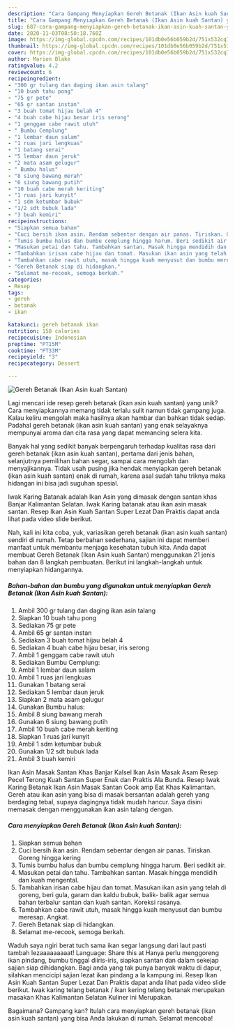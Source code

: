 ```yaml
---
description: "Cara Gampang Menyiapkan Gereh Betanak (Ikan Asin kuah Santan) yang Lezat Sekali"
title: "Cara Gampang Menyiapkan Gereh Betanak (Ikan Asin kuah Santan) yang Lezat Sekali"
slug: 687-cara-gampang-menyiapkan-gereh-betanak-ikan-asin-kuah-santan-yang-lezat-sekali
date: 2020-11-03T08:50:18.760Z
image: https://img-global.cpcdn.com/recipes/101db0e56b059b2d/751x532cq70/gereh-betanak-ikan-asin-kuah-santan-foto-resep-utama.jpg
thumbnail: https://img-global.cpcdn.com/recipes/101db0e56b059b2d/751x532cq70/gereh-betanak-ikan-asin-kuah-santan-foto-resep-utama.jpg
cover: https://img-global.cpcdn.com/recipes/101db0e56b059b2d/751x532cq70/gereh-betanak-ikan-asin-kuah-santan-foto-resep-utama.jpg
author: Marion Blake
ratingvalue: 4.2
reviewcount: 6
recipeingredient:
- "300 gr tulang dan daging ikan asin talang"
- "10 buah tahu pong"
- "75 gr pete"
- "65 gr santan instan"
- "3 buah tomat hijau belah 4"
- "4 buah cabe hijau besar iris serong"
- "1 genggam cabe rawit utuh"
- " Bumbu Cemplung"
- "1 lembar daun salam"
- "1 ruas jari lengkuas"
- "1 batang serai"
- "5 lembar daun jeruk"
- "2 mata asam gelugur"
- " Bumbu halus"
- "8 siung bawang merah"
- "6 siung bawang putih"
- "10 buah cabe merah keriting"
- "1 ruas jari kunyit"
- "1 sdm ketumbar bubuk"
- "1/2 sdt bubuk lada"
- "3 buah kemiri"
recipeinstructions:
- "Siapkan semua bahan"
- "Cuci bersih ikan asin. Rendam sebentar dengan air panas. Tiriskan. Goreng hingga kering"
- "Tumis bumbu halus dan bumbu cemplung hingga harum. Beri sedikit air."
- "Masukan petai dan tahu. Tambahkan santan. Masak hingga mendidih dan kuah mengental."
- "Tambahkan irisan cabe hijau dan tomat. Masukan ikan asin yang telah di goreng, beri gula, garam dan kaldu bubuk, balik- balik agar semua bahan terbalur santan dan kuah santan. Koreksi rasanya."
- "Tambahkan cabe rawit utuh, masak hingga kuah menyusut dan bumbu meresap. Angkat."
- "Gereh Betanak siap di hidangkan."
- "Selamat me-recook, semoga berkah."
categories:
- Resep
tags:
- gereh
- betanak
- ikan

katakunci: gereh betanak ikan 
nutrition: 150 calories
recipecuisine: Indonesian
preptime: "PT15M"
cooktime: "PT33M"
recipeyield: "3"
recipecategory: Dessert

---
```



![Gereh Betanak (Ikan Asin kuah Santan)](https://img-global.cpcdn.com/recipes/101db0e56b059b2d/751x532cq70/gereh-betanak-ikan-asin-kuah-santan-foto-resep-utama.jpg)

Lagi mencari ide resep gereh betanak (ikan asin kuah santan) yang unik? Cara menyiapkannya memang tidak terlalu sulit namun tidak gampang juga. Kalau keliru mengolah maka hasilnya akan hambar dan bahkan tidak sedap. Padahal gereh betanak (ikan asin kuah santan) yang enak selayaknya mempunyai aroma dan cita rasa yang dapat memancing selera kita.

Banyak hal yang sedikit banyak berpengaruh terhadap kualitas rasa dari gereh betanak (ikan asin kuah santan), pertama dari jenis bahan, selanjutnya pemilihan bahan segar, sampai cara mengolah dan menyajikannya. Tidak usah pusing jika hendak menyiapkan gereh betanak (ikan asin kuah santan) enak di rumah, karena asal sudah tahu triknya maka hidangan ini bisa jadi suguhan spesial.

Iwak Karing Batanak adalah Ikan Asin yang dimasak dengan santan khas Banjar Kalimantan Selatan. Iwak Karing batanak atau ikan asin masak santan. Resep Ikan Asin Kuah Santan Super Lezat Dan Praktis dapat anda lihat pada video slide berikut.


Nah, kali ini kita coba, yuk, variasikan gereh betanak (ikan asin kuah santan) sendiri di rumah. Tetap berbahan sederhana, sajian ini dapat memberi manfaat untuk membantu menjaga kesehatan tubuh kita. Anda dapat membuat Gereh Betanak (Ikan Asin kuah Santan) menggunakan 21 jenis bahan dan 8 langkah pembuatan. Berikut ini langkah-langkah untuk menyiapkan hidangannya.

<!--inarticleads1-->

##### Bahan-bahan dan bumbu yang digunakan untuk menyiapkan Gereh Betanak (Ikan Asin kuah Santan):

1. Ambil 300 gr tulang dan daging ikan asin talang
1. Siapkan 10 buah tahu pong
1. Sediakan 75 gr pete
1. Ambil 65 gr santan instan
1. Sediakan 3 buah tomat hijau belah 4
1. Sediakan 4 buah cabe hijau besar, iris serong
1. Ambil 1 genggam cabe rawit utuh
1. Sediakan  Bumbu Cemplung:
1. Ambil 1 lembar daun salam
1. Ambil 1 ruas jari lengkuas
1. Gunakan 1 batang serai
1. Sediakan 5 lembar daun jeruk
1. Siapkan 2 mata asam gelugur
1. Gunakan  Bumbu halus:
1. Ambil 8 siung bawang merah
1. Gunakan 6 siung bawang putih
1. Ambil 10 buah cabe merah keriting
1. Siapkan 1 ruas jari kunyit
1. Ambil 1 sdm ketumbar bubuk
1. Gunakan 1/2 sdt bubuk lada
1. Ambil 3 buah kemiri


Ikan Asin Masak Santan Khas Banjar Kalsel Ikan Asin Masak Asam Resep Pecel Terong Kuah Santan Super Enak dan Praktis Ala Bunda. Resep Iwak Karing Betanak Ikan Asin Masak Santan Cook amp Eat Khas Kalimantan. Gereh atau ikan asin yang bisa di masak bersantan adalah gereh yang berdaging tebal, supaya dagingnya tidak mudah hancur. Saya disini memasak dengan menggunakan ikan asin talang dengan. 

<!--inarticleads2-->

##### Cara menyiapkan Gereh Betanak (Ikan Asin kuah Santan):

1. Siapkan semua bahan
1. Cuci bersih ikan asin. Rendam sebentar dengan air panas. Tiriskan. Goreng hingga kering
1. Tumis bumbu halus dan bumbu cemplung hingga harum. Beri sedikit air.
1. Masukan petai dan tahu. Tambahkan santan. Masak hingga mendidih dan kuah mengental.
1. Tambahkan irisan cabe hijau dan tomat. Masukan ikan asin yang telah di goreng, beri gula, garam dan kaldu bubuk, balik- balik agar semua bahan terbalur santan dan kuah santan. Koreksi rasanya.
1. Tambahkan cabe rawit utuh, masak hingga kuah menyusut dan bumbu meresap. Angkat.
1. Gereh Betanak siap di hidangkan.
1. Selamat me-recook, semoga berkah.


Waduh saya ngiri berat tuch sama ikan segar langsung dari laut pasti tambah lezaaaaaaaaat! Language: Share this at Hanya perlu menggoreng ikan pindang, bumbu tinggal diiris-iris, siapkan santan dan dalam sekejap sajian siap dihidangkan. Bagi anda yang tak punya banyak waktu di dapur, silahkan mencicipi sajian lezat ikan pindang a la kampung ini. Resep Ikan Asin Kuah Santan Super Lezat Dan Praktis dapat anda lihat pada video slide berikut. Iwak karing telang betanak / ikan kering telang betanak merupakan masakan Khas Kalimantan Selatan Kuliner ini Merupakan. 

Bagaimana? Gampang kan? Itulah cara menyiapkan gereh betanak (ikan asin kuah santan) yang bisa Anda lakukan di rumah. Selamat mencoba!
